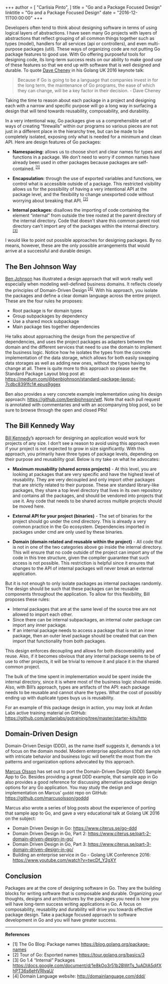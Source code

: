 +++
author = [
  "Carlisia Pinto",
]
title = "Go and a Package Focused Design"
linktitle = "Go and a Package Focused Design"
date = "2016-12-11T00:00:00"
+++

Developers often tend to think about designing software in terms of using logical layers of abstractions. I have seen many Go projects with layers of abstractions that reflect grouping of all common things together such as types (model), handlers for all services (api or controllers), and even multi-purpose packages (util). These ways of organizing code are not putting Go package features to good use. With Go offering purposeful tools for designing code, its long-term success rests on our ability to make good use of these features so that we end up with software that is well designed and durable. To quote [Dave Cheney](https://twitter.com/davecheney) in his Golang UK 2016 keynote talk:

> Because if Go is going to be a language that companies invest in for the long term, the maintenance of Go programs, the ease of which they can change, will be a key factor in their decision. - Dave Cheney

Taking the time to reason about each package in a project and designing each with a narrow and specific purpose will go a long way in surfacing a design that will tend towards reusability, composability, and durability.

In a very intentional way, Go packages give us a comprehensible set of ways of creating “firewalls” within our programs so various pieces are not just in a different place in the hierarchy tree, but can be made to be completely isolated, exposing only what is needed for a minimum and clean API. Here are design features of Go packages:

* **Namespacing:** allows us to choose short and clear names for types and functions in a package. We don’t need to worry if common names have already been used in other packages because packages are self-contained. <sup>[[1]](#one)</sup>

* **Encapsulation:** through the use of exported variables and functions, we control what is accessible outside of a package. This restricted visibility allows us for the possibility of having a very intentional API at the package level, and the flexibility to change unexported code without worrying about breaking that API. <sup>[[2]](#two)</sup>

* **Internal packages:** disallows the importing of code containing the element “internal” from outside the tree rooted at the parent directory of the internal directory. Code that doesn't share this common parent root directory can't import any of the packages within the internal directory. <sup>[[3]](#three)</sup>

I would like to point out possible approaches for designing packages. By no means, however, these are the only possible arrangements that would arrive at a successful and durable design.

## The Ben Johnson Way
[Ben Johnson](https://twitter.com/benbjohnson) has illustrated a design approach that will work really well especially when modeling well-defined business domains. It reflects closely the principles of Domain-Driven Design <sup>[[4]](#four)</sup>. With his approach, you isolate the packages and define a clear domain language across the entire project. These are the four rules he proposes:

* Root package is for domain types
* Group subpackages by dependency
* Use a shared mock subpackage
* Main package ties together dependencies

He talks about approaching the design from the perspective of dependencies, and uses the project packages as adapters between the domain and the different services that need to use the domain to implement the business logic. Notice how he isolates the types from the concrete implementation of the data storage, which allows for both easily swapping data storages as well as adding new ones, without the types having to change at all. There is quite more to this approach so please see the  Standard Package Layout blog post at: https://medium.com/@benbjohnson/standard-package-layout-7cdbc8391fc1#.epus9ggex

Ben also provides a very concrete example implementation using his design approach: https://github.com/benbjohnson/wtf. Note that each pull request is annotated with commentaries and with an accompanying blog post, so be sure to browse through the open and closed PRs!


## The Bill Kennedy Way
[Bill Kennedy](https://twitter.com/goinggodotnet)’s approach for designing an application would work for projects of any size. I don’t see a reason to avoid using this approach even if your project is not expected to grow in size significantly. With this approach, you primarily have three types of package levels, depending on their purpose and reusability goal. Below is my take on what he advocates:

* **Maximum reusability (shared across projects)** -
At this level, you are looking at packages that are very specific and have the highest level of reusability. They are very decoupled and only import other packages that are strictly related to their purpose. These are standard library-like packages, they share a top level directory that lives in its own repository and contains all the packages, and should be vendored into projects that use it. Any code that needs to be shared across multiple projects should be moved here.

* **External API for your project (binaries)** -
The set of binaries for the project should go under the cmd directory. This is already a very common practice in the Go ecosystem. Dependencies imported in packages under cmd are only used by these binaries.

* **Domain (domain related and reusable within the project)** -
All code that is not in one of the two categories above go inside the internal directory. This will ensure that no code outside of the project can import any of the code in this tree structure, given the compiler guarantee that such access is not possible. This restriction is helpful since it ensures that changes to the API of internal packages will never break an external application.


But it is not enough to only isolate packages as internal packages randomly. The design should be such that these packages can be reusable components throughout the application. To allow for this flexibility, Bill proposes these rules:

* Internal packages that are at the same level of the source tree are not allowed to import each other.
* Since there can be internal subpackages, an internal outer package can import any inner package.
* If an internal package needs to access a package that is not an inner package, then an outer level package should be created that can then import that functionality from both packages.


This design enforces decoupling and allows for both discoverability and reuse. Also, if it becomes obvious that any internal package seems to be of use to other projects, it will be trivial to remove it and place it in the shared common project.


The bulk of the time spent in implementation would be spent inside the internal directory, since it is where most of the business logic should reside. Also, with Bill’s approach, types are artifacts of the API: each package needs to be reusable and cannot share the types. What the cost of possibly ending up with duplicate types buys us is reusability.


For an example of this package design in action, you may look at Ardan Labs active training material on GitHub: https://github.com/ardanlabs/gotraining/tree/master/starter-kits/http


## Domain-Driven Design
Domain-Driven Design (DDD), as the name itself suggests it, demands a lot of focus on the domain model. Modern enterprise applications that are rich with intricate behavior and business logic will benefit the most from the patterns and organization options advocated by this approach.


[Marcus Olsson](https://twitter.com/marcusolsson) has set out to port the Domain-Driven Design (DDD) Sample App to Go. Besides providing a great DDD example, that sample app in Go also provides a good reference for discussing alternative package design options for any Go application. You may study the design and implementation on Marcus’ `goddd` repo on GitHub: https://github.com/marcusolsson/goddd


Marcus also wrote a series of blog posts about the experience of porting that sample app to Go, and gave a very educational talk at Golang UK 2016 on the subject:

* Domain Driven Design in Go: https://www.citerus.se/go-ddd
* Domain Driven Design in Go, Part 2: https://www.citerus.se/part-2-domain-driven-design-in-go/
* Domain Driven Design in Go, Part 3: https://www.citerus.se/part-3-domain-driven-design-in-go/
* Building an enterprise service in Go - Golang UK Conference 2016: https://www.youtube.com/watch?v=twcDf_Y2gXY


## Conclusion
Packages are at the core of designing software in Go. They are the building blocks for writing software that is composable and durable. Organizing your thoughts, designs and architectures by the packages you need is how you will have long-term success writing applications in Go. A focus on composability, reusability and durability will drive you towards effective package design. Take a package focused approach to software development in Go and you will have greater success.

---
**References**

* <a name="one"></a>[1] The Go Blog: Package names https://blog.golang.org/package-names
* <a name="two"></a>[2] Tour of Go: Esported names https://tour.golang.org/basics/3
* <a name="three"></a>[3] Go 1.4 “Internal” Packages https://docs.google.com/document/d/1e8kOo3r51b2BWtTs_1uADIA5djfXhPT36s6eHVRIvaU/
* <a name="four"></a>[4] Domain Language website: http://domainlanguage.com/ddd/
